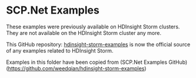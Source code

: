 # SCP.Net Examples
These examples were previously available on HDInsight Storm clusters. They are not available on the HDInsight Storm cluster any more.

This GitHub repository: [hdinsight-storm-examples](https://github.com/hdinsight/hdinsight-storm-examples) is now the official source of any examples related to HDInsight Storm.

Examples in this folder have been copied from (SCP.Net Examples GitHub)(https://github.com/weedqian/hdinsight-storm-examples)
